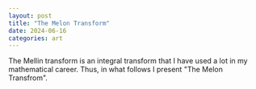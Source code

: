 ```yaml
---
layout: post
title: "The Melon Transform"
date: 2024-06-16
categories: art
---
```


The Mellin transform is an integral transform that I have used a lot in my mathematical career. Thus, in what follows I present "The Melon Transfrom".
